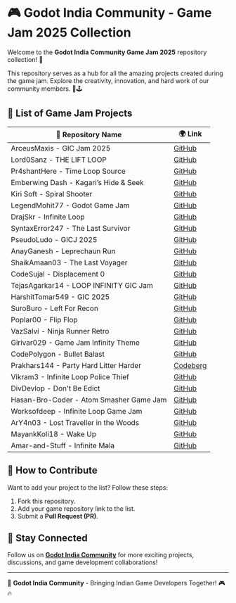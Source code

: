 # 🎮 Godot India Community - Game Jam 2025 Collection

Welcome to the **Godot India Community Game Jam 2025** repository collection! 🚀

This repository serves as a hub for all the amazing projects created during the game jam. Explore the creativity, innovation, and hard work of our community members. 🎨🕹️

## 📜 List of Game Jam Projects

| 🔗 Repository Name | 🌍 Link |
|-------------------|---------|
| ArceusMaxis - GIC Jam 2025 | [GitHub](https://github.com/ArceusMaxis/gicjam2025) |
| Lord0Sanz - THE LIFT LOOP | [GitHub](https://github.com/Lord0Sanz/THE-LIFT-LOOP) |
| Pr4shantHere - Time Loop Source | [GitHub](https://github.com/Pr4shantHere/Time-Loop-Source) |
| Emberwing Dash - Kagari’s Hide & Seek | [GitHub](https://github.com/emberwing-dash/Kagari-s-Hide-Seek) |
| Kiri Soft - Spiral Shooter | [GitHub](https://github.com/kiri-soft/Spiral-Shooter) |
| LegendMohit77 - Godot Game Jam | [GitHub](https://github.com/LegendMohit77/Godot-game-jam) |
| DrajSkr - Infinite Loop | [GitHub](https://github.com/DrajSkr/infinite_loop/tree/main) |
| SyntaxError247 - The Last Survivor | [GitHub](https://github.com/syntaxerror247/the-last-survivor) |
| PseudoLudo - GICJ 2025 | [GitHub](https://github.com/pseudoLudo/gicj_2025) |
| AnayGanesh - Leprechaun Run | [GitHub](https://github.com/anayganesh/LeprechaunRun) |
| ShaikAmaan03 - The Last Voyager | [GitHub](https://github.com/ShaikAmaan03/The-Last-Voyager) |
| CodeSujal - Displacement 0 | [GitHub](https://github.com/codesujal/Displacement-0) |
| TejasAgarkar14 - LOOP INFINITY GIC Jam | [GitHub](https://github.com/TejasAgarkar14/LOOPINFINITYGICjam) |
| HarshitTomar549 - GIC 2025 | [GitHub](https://github.com/HarshitTomar549/GIC-2025) |
| SuroBuro - Left For Recon | [GitHub](https://github.com/SuroBuro/Left-For-Recon) |
| Poplar00 - Flip Flop | [GitHub](https://github.com/poplar00/Flip-Flop) |
| VazSalvi - Ninja Runner Retro | [GitHub](https://github.com/vazsalvi/Ninja_Runner_Retro) |
| Girivar029 - Game Jam Infinity Theme | [GitHub](https://github.com/Girivar029/Game_Jam_Infinitytheme) |
| CodePolygon - Bullet Balast | [GitHub](https://github.com/CodePolygon/BulletBalast) |
| Prakhars144 - Party Hard Litter Harder | [Codeberg](https://codeberg.org/prakhars144/party-hard-litter-harder/src/branch/main) |
| Vikram3 - Infinite Loop Police Thief | [GitHub](https://github.com/vikram3/gic-game-infinite-loop-police-thief.git) |
| DivDevlop - Don't Be Edict | [GitHub](https://github.com/DivDevlop/dont_be_edict) |
| Hasan-Bro-Coder - Atom Smasher Game Jam | [GitHub](https://github.com/hasan-bro-coder/AtomSmasher-gamejam) |
| Worksofdeep - Infinite Loop Game Jam | [GitHub](https://github.com/worksofdeep/inf_loop_gamejam) |
| ArY4n03 - Lost Traveller in the Woods | [GitHub](https://github.com/ArY4n03/Lost-Traveller-in-The-Woods) |
| MayankKoli18 - Wake Up | [GitHub](https://github.com/Mayankkoli18/wakeUp.git) |
| Amar-and-Stuff - Infinite Mala | [GitHub](https://github.com/Amar-and-Stuff/infinitemala) |

## 🎯 How to Contribute
Want to add your project to the list? Follow these steps:
1. Fork this repository.
2. Add your game repository link to the list.
3. Submit a **Pull Request (PR)**.

## 🌟 Stay Connected
Follow us on **[Godot India Community](https://github.com/Godot-India-Community)** for more exciting projects, discussions, and game development collaborations!

---
🔗 **Godot India Community** - Bringing Indian Game Developers Together! 🎮🔥
